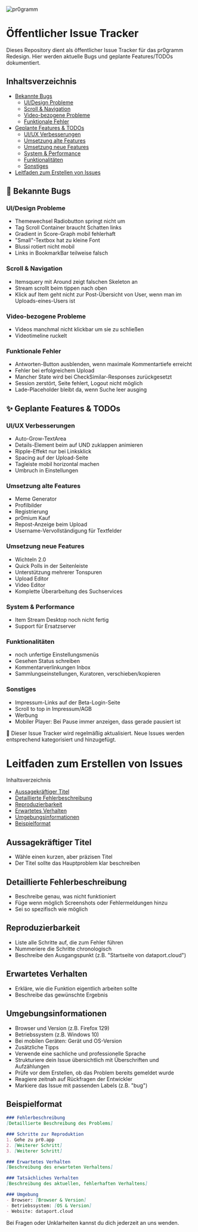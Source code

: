 ![pr0gramm](https://pr0gramm.com/media/pr0gramm.svg)
# Öffentlicher Issue Tracker

Dieses Repository dient als öffentlicher Issue Tracker für das pr0gramm Redesign. Hier werden aktuelle Bugs und geplante Features/TODOs dokumentiert.


## Inhaltsverzeichnis
- [Bekannte Bugs](#-bekannte-bugs)
    - [UI/Design Probleme](#uidesign-probleme)
    - [Scroll & Navigation](#scroll--navigation)
    - [Video-bezogene Probleme](#video-bezogene-probleme)
    - [Funktionale Fehler](#funktionale-fehler)
- [Geplante Features & TODOs](#-geplante-features--todos)
    - [UI/UX Verbesserungen](#uiux-verbesserungen)
    - [Umsetzung alte Features](#umsetzung-alte-features)
    - [Umsetzung neue Features](#umsetzung-neue-features)
    - [System & Performance](#system--performance)
    - [Funktionalitäten](#funktionalitäten)
    - [Sonstiges](#sonstiges)
- [Leitfaden zum Erstellen von Issues](#leitfaden-zum-erstellen-von-issues)


## 🐛 Bekannte Bugs

### UI/Design Probleme
- Themewechsel Radiobutton springt nicht um
- Tag Scroll Container braucht Schatten links
- Gradient in Score-Graph mobil fehlerhaft
- "Small"-Textbox hat zu kleine Font
- Blussi rotiert nicht mobil
- Links in BookmarkBar teilweise falsch

### Scroll & Navigation
- Itemsquery mit Around zeigt falschen Skeleton an
- Stream scrollt beim tippen nach oben
- Klick auf Item geht nicht zur Post-Übersicht von User, wenn man im Uploads-eines-Users ist

### Video-bezogene Probleme
- Videos manchmal nicht klickbar um sie zu schließen
- Videotimeline ruckelt

### Funktionale Fehler
- Antworten-Button ausblenden, wenn maximale Kommentartiefe erreicht
- Fehler bei erfolgreichem Upload
- Mancher State wird bei CheckSimilar-Responses zurückgesetzt
- Session zerstört, Seite fehlert, Logout nicht möglich
- Lade-Placeholder bleibt da, wenn Suche leer ausging

## ✨ Geplante Features & TODOs

### UI/UX Verbesserungen
- Auto-Grow-TextArea
- Details-Element beim auf UND zuklappen animieren
- Ripple-Effekt nur bei Linksklick
- Spacing auf der Upload-Seite
- Tagleiste mobil horizontal machen
- Umbruch in Einstellungen

### Umsetzung alte Features
- Meme Generator
- Profilbilder
- Registrierung
- pr0mium Kauf
- Repost-Anzeige beim Upload
- Username-Vervollständigung für Textfelder

### Umsetzung neue Features
- Wichteln 2.0
- Quick Polls in der Seitenleiste
- Unterstützung mehrerer Tonspuren
- Upload Editor
- Video Editor
- Komplette Überarbeitung des Suchservices

### System & Performance
- Item Stream Desktop noch nicht fertig
- Support für Ersatzserver

### Funktionalitäten
- noch unfertige Einstellungsmenüs
- Gesehen Status schreiben
- Kommentarverlinkungen Inbox
- Sammlungseinstellungen, Kuratoren, verschieben/kopieren

### Sonstiges
- Impressum-Links auf der Beta-Login-Seite
- Scroll to top in Impressum/AGB
- Werbung
- Mobiler Player: Bei Pause immer anzeigen, dass gerade pausiert ist

📝 Dieser Issue Tracker wird regelmäßig aktualisiert. Neue Issues werden entsprechend kategorisiert und hinzugefügt.



# Leitfaden zum Erstellen von Issues
Inhaltsverzeichnis
- [Aussagekräftiger Titel](#aussagekräftiger-titel)
- [Detaillierte Fehlerbeschreibung](#detaillierte-fehlerbeschreibung)
- [Reproduzierbarkeit](#reproduzierbarkeit)
- [Erwartetes Verhalten](#erwartetes-verhalten)
- [Umgebungsinformationen](#umgebungsinformationen)
- [Beispielformat](#beispielformat)


## Aussagekräftiger Titel
   - Wähle einen kurzen, aber präzisen Titel
   - Der Titel sollte das Hauptproblem klar beschreiben
## Detaillierte Fehlerbeschreibung
   - Beschreibe genau, was nicht funktioniert
   - Füge wenn möglich Screenshots oder Fehlermeldungen hinzu
   - Sei so spezifisch wie möglich
## Reproduzierbarkeit
   - Liste alle Schritte auf, die zum Fehler führen
   - Nummeriere die Schritte chronologisch
   - Beschreibe den Ausgangspunkt (z.B. "Startseite von dataport.cloud")
## Erwartetes Verhalten
   - Erkläre, wie die Funktion eigentlich arbeiten sollte
   - Beschreibe das gewünschte Ergebnis
## Umgebungsinformationen
   - Browser und Version (z.B. Firefox 129)
   - Betriebssystem (z.B. Windows 10)
   - Bei mobilen Geräten: Gerät und OS-Version
   - Zusätzliche Tipps
   - Verwende eine sachliche und professionelle Sprache
   - Strukturiere dein Issue übersichtlich mit Überschriften und Aufzählungen
   - Prüfe vor dem Erstellen, ob das Problem bereits gemeldet wurde
   - Reagiere zeitnah auf Rückfragen der Entwickler
   - Markiere das Issue mit passenden Labels (z.B. "bug")
## Beispielformat
```markdown
### Fehlerbeschreibung
[Detaillierte Beschreibung des Problems]

### Schritte zur Reproduktion
1. Gehe zu pr0.app
2. [Weiterer Schritt]
3. [Weiterer Schritt]

### Erwartetes Verhalten
[Beschreibung des erwarteten Verhaltens]

### Tatsächliches Verhalten
[Beschreibung des aktuellen, fehlerhaften Verhaltens]

### Umgebung
- Browser: [Browser & Version]
- Betriebssystem: [OS & Version]
- Website: dataport.cloud

```
Bei Fragen oder Unklarheiten kannst du dich jederzeit an uns wenden.